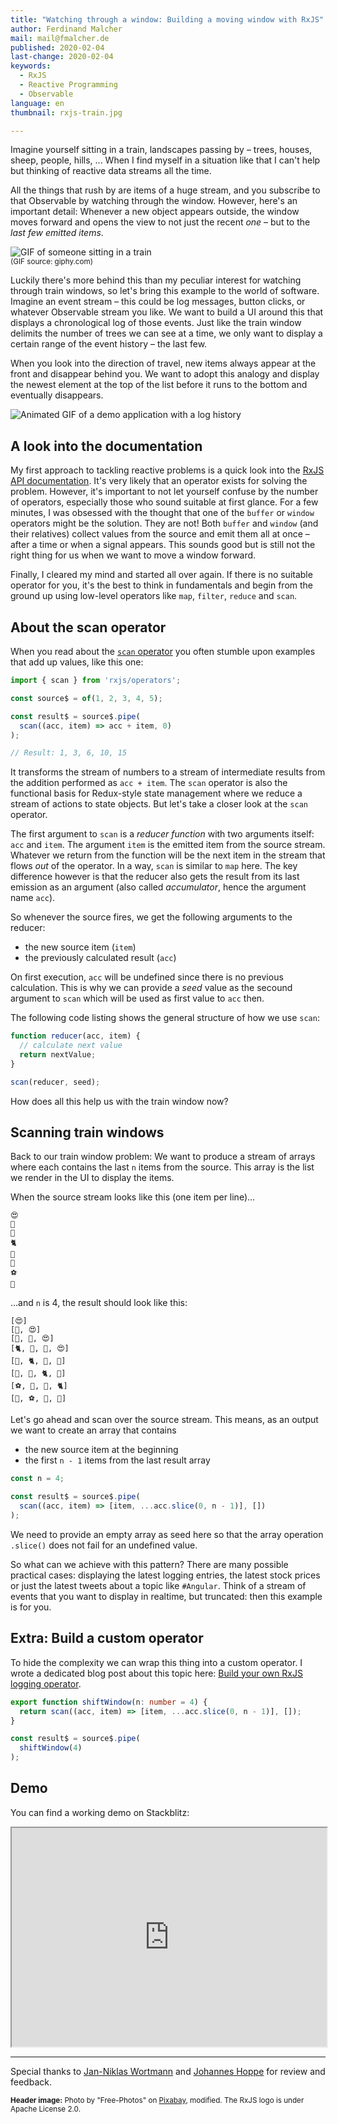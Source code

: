 ```yaml
---
title: "Watching through a window: Building a moving window with RxJS"
author: Ferdinand Malcher
mail: mail@fmalcher.de
published: 2020-02-04
last-change: 2020-02-04
keywords:
  - RxJS
  - Reactive Programming
  - Observable
language: en
thumbnail: rxjs-train.jpg

---
```


Imagine yourself sitting in a train, landscapes passing by – trees, houses, sheep, people, hills, ...
When I find myself in a situation like that I can't help but thinking of reactive data streams all the time.

All the things that rush by are items of a huge stream, and you subscribe to that Observable by watching through the window.
However, here's an important detail: Whenever a new object appears outside, the window moves forward and opens the view to not just the recent *one* – but to the *last few emitted items*.

![GIF of someone sitting in a train](train.gif)
<br><small>(GIF source: giphy.com)</small>

Luckily there's more behind this than my peculiar interest for watching through train windows, so let's bring this example to the world of software.
Imagine an event stream – this could be log messages, button clicks, or whatever Observable stream you like.
We want to build a UI around this that displays a chronological log of those events.
Just like the train window delimits the number of trees we can see at a time, we only want to display a certain range of the event history – the last few.

When you look into the direction of travel, new items always appear at the front and disappear behind you. We want to adopt this analogy and display the newest element at the top of the list before it runs to the bottom and eventually disappears.

![Animated GIF of a demo application with a log history](loghistory.gif)


## A look into the documentation

My first approach to tackling reactive problems is a quick look into the [RxJS API documentation](https://rxjs.dev/api).
It's very likely that an operator exists for solving the problem.
However, it's important to not let yourself confuse by the number of operators, especially those who sound suitable at first glance.
For a few minutes, I was obsessed with the thought that one of the `buffer` or `window` operators might be the solution.
They are not! Both `buffer` and `window` (and their relatives) collect values from the source and emit them all at once – after a time or when a signal appears.
This sounds good but is still not the right thing for us when we want to move a window forward.

Finally, I cleared my mind and started all over again.
If there is no suitable operator for you, it's the best to think in fundamentals and begin from the ground up using low-level operators like `map`, `filter`, `reduce` and `scan`.

## About the scan operator

When you read about the [`scan` operator](https://rxjs.dev/api/operators/scan) you often stumble upon examples that add up values, like this one:

```ts
import { scan } from 'rxjs/operators';

const source$ = of(1, 2, 3, 4, 5);

const result$ = source$.pipe(
  scan((acc, item) => acc + item, 0)
);

// Result: 1, 3, 6, 10, 15
```

It transforms the stream of numbers to a stream of intermediate results from the addition performed as `acc + item`.
The `scan` operator is also the functional basis for Redux-style state management where we reduce a stream of actions to state objects.
But let's take a closer look at the `scan` operator.

The first argument to `scan` is a *reducer function* with two arguments itself: `acc` and `item`.
The argument `item` is the emitted item from the source stream.
Whatever we return from the function will be the next item in the stream that flows *out* of the operator.
In a way, `scan` is similar to `map` here.
The key difference however is that the reducer also gets the result from its last emission as an argument (also called *accumulator*, hence the argument name `acc`).

So whenever the source fires, we get the following arguments to the reducer:

- the new source item (`item`)
- the previously calculated result (`acc`)

On first execution, `acc` will be undefined since there is no previous calculation.
This is why we can provide a *seed* value as the secound argument to `scan` which will be used as first value to `acc` then.

The following code listing shows the general structure of how we use `scan`:

```ts
function reducer(acc, item) {
  // calculate next value
  return nextValue;
}

scan(reducer, seed);
```

How does all this help us with the train window now?

## Scanning train windows

Back to our train window problem: We want to produce a stream of arrays where each contains the last `n` items from the source.
This array is the list we render in the UI to display the items.

When the source stream looks like this (one item per line)...

```
😍
🦊
🍓
🐈
🍕
🐙
⚽️
🐳
```

...and `n` is 4, the result should look like this:

```
[😍]
[🦊, 😍]
[🍓, 🦊, 😍]
[🐈, 🍓, 🦊, 😍]
[🍕, 🐈, 🍓, 🦊]
[🐙, 🍕, 🐈, 🍓]
[⚽️, 🐙, 🍕, 🐈]
[🐳, ⚽️, 🐙, 🍕]
```


Let's go ahead and scan over the source stream.
This means, as an output we want to create an array that contains
- the new source item at the beginning
- the first `n - 1` items from the last result array


```ts
const n = 4;

const result$ = source$.pipe(
  scan((acc, item) => [item, ...acc.slice(0, n - 1)], [])
);
```

We need to provide an empty array as seed here so that the array operation `.slice()` does not fail for an undefined value.

So what can we achieve with this pattern? There are many possible practical cases: displaying the latest logging entries, the latest stock prices or just the latest tweets about a topic like `#Angular`.
Think of a stream of events that you want to display in realtime, but truncated: then this example is for you.


## Extra: Build a custom operator

To hide the complexity we can wrap this thing into a custom operator.
I wrote a dedicated blog post about this topic here: [Build your own RxJS logging operator](https://angular.schule/blog/2018-02-rxjs-own-log-operator).

```ts
export function shiftWindow(n: number = 4) {
  return scan((acc, item) => [item, ...acc.slice(0, n - 1)], []);
}
```

```ts
const result$ = source$.pipe(
  shiftWindow(4)
);
```



## Demo

You can find a working demo on Stackblitz:

<iframe style="width:100%; height: 25em" title="Stackblitz-Demo" src="https://stackblitz.com/edit/angular-train-window?ctl=1&embed=1&file=src/app/app.component.ts"></iframe>


-------

Special thanks to [Jan-Niklas Wortmann](https://twitter.com/niklas_wortmann) and [Johannes Hoppe](https://twitter.com/JohannesHoppe) for review and feedback.


<small>**Header image:** Photo by "Free-Photos" on <a href="https://pixabay.com/de/photos/zug-wagen-fenster-eisenbahn-569323/">Pixabay</a>, modified. The RxJS logo is under Apache License 2.0.
</small>